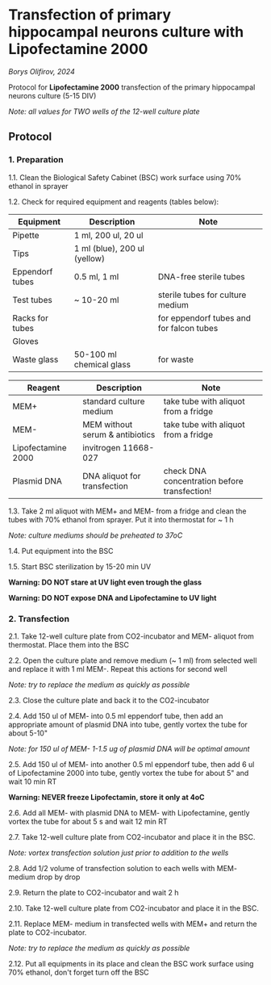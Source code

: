 Transfection of primary hippocampal neurons culture with Lipofectamine 2000
=================================================

*Borys Olifirov, 2024*

Protocol for **Lipofectamine 2000** transfection of the primary hippocampal neurons culture (5-15 DIV)

*Note: all values for TWO wells of the 12-well culture plate*


## Protocol
### 1. Preparation

1.1. Clean the Biological Safety Cabinet (BSC) work surface using 70% ethanol in sprayer

1.2. Check for required equipment and reagents (tables below):

| **Equipment**       | Description                  | Note                                        |
|---------------------|------------------------------|---------------------------------------------|
| Pipette             | 1 ml, 200 ul, 20 ul          |                                             |
| Tips                | 1 ml (blue), 200 ul (yellow) |                                             |
| Eppendorf tubes     | 0.5 ml, 1 ml                 | DNA-free sterile tubes                      |
| Test tubes          | ~ 10-20 ml                   | sterile tubes for culture medium            |
| Racks for tubes     |                              | for eppendorf tubes and for falcon tubes    |
| Gloves              |                              |                                             |
| Waste glass         | 50-100 ml chemical glass     | for waste


| **Reagent**        | Description                     | Note                                         |
| ------------------ | ------------------------------- | -------------------------------------------- |
| MEM+               | standard culture medium         | take tube with aliquot from a fridge         |
| MEM-               | MEM without serum & antibiotics | take tube with aliquot from a fridge         |
| Lipofectamine 2000 | invitrogen 11668-027            |                                              |
| Plasmid DNA        | DNA aliquot for transfection    | check DNA concentration before transfection! |

1.3. Take 2 ml aliquot with MEM+ and MEM- from a fridge and clean the tubes with 70% ethanol from sprayer. Put it into thermostat for ~ 1 h

*Note: culture mediums should be  preheated to 37oC*

1.4. Put equipment into the BSC
    
1.5. Start BSC sterilization by 15-20 min UV

**Warning: DO NOT stare at UV light even trough the glass**

**Warning: DO NOT expose DNA and Lipofectamine to UV light**

### 2. Transfection

2.1. Take 12-well culture plate from CO2-incubator and MEM- aliquot from thermostat. Place them into the BSC

2.2. Open the culture plate and remove medium (~ 1 ml) from selected well and replace it with 1 ml MEM-. Repeat this actions for second well

*Note: try to replace the medium as quickly as possible*

2.3. Close the culture plate and back it to the CO2-incubator

2.4. Add 150 ul of MEM- into 0.5 ml eppendorf tube, then add an appropriate amount of plasmid DNA into tube, gently vortex the tube for about 5-10"

*Note: for 150 ul of MEM- 1-1.5 ug of plasmid DNA will be optimal amount*

2.5. Add 150 ul of MEM- into another 0.5 ml eppendorf tube, then add 6 ul of Lipofectamine 2000 into tube, gently vortex the tube for about 5" and wait 10 min RT

**Warning: NEVER freeze Lipofectamin, store it only at 4oC**

2.6. Add all MEM- with plasmid DNA to MEM- with Lipofectamine, gently vortex the tube for about 5 s and wait 12 min RT

2.7. Take 12-well culture plate from CO2-incubator and place it in the BSC.

*Note: vortex transfection solution just prior to addition to the wells*

2.8. Add 1/2 volume of transfection solution to each wells  with MEM- medium drop by drop  

2.9. Return the plate to CO2-incubator and wait 2 h

2.10. Take 12-well culture plate from CO2-incubator and place it in the BSC.

2.11. Replace MEM- medium in transfected wells with MEM+ and return the plate to CO2-incubator.

*Note: try to replace the medium as quickly as possible*

2.12. Put all equipments in its place and clean the BSC work surface using 70% ethanol, don't forget turn off the BSC


